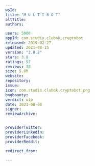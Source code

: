 ```yaml
---
wsId: 
title: "M U L T I B O T"
altTitle: 
authors:

users: 5000
appId: com.studio.clubok.cryptobot
released: 2019-02-27
updated: 2021-08-15
version: "2.8.2"
stars: 3.8
ratings: 57
reviews: 38
size: 5.0M
website: 
repository: 
issue: 
icon: com.studio.clubok.cryptobot.png
bugbounty: 
verdict: wip
date: 2021-08-08
signer: 
reviewArchive:


providerTwitter: 
providerLinkedIn: 
providerFacebook: 
providerReddit: 

redirect_from:

---
```



